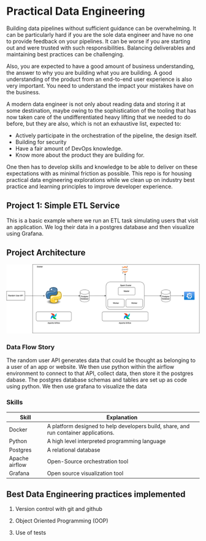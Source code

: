 # Practical Data Engineering

Building data pipelines without sufficient guidance can be overwhelming. It can be particularly hard if you are the sole data engineer and have no one to provide feedback on your pipelines. It can be worse if you are starting out and were trusted with such responsibilities. Balancing deliverables and maintaining best practices can be challenging.

Also, you are expected to have a good amount of business understanding, the answer to why you are building what you are building. A good understanding of the product from an end-to-end user experience is also very important. You need to understand the impact your mistakes have on the business.

A modern data engineer is not only about reading data and storing it at some destination, maybe owing to the sophistication of the tooling that has now taken care of the undifferentiated heavy lifting that we needed to do before, but they are also, which is not an exhaustive list, expected to:

- Actively participate in the orchestration of the pipeline, the design itself.
- Building for security
- Have a fair amount of DevOps knowledge.
- Know more about the product they are building for.

One then has to develop skills and knowledge to be able to deliver on these expectations with as minimal friction as possible. This repo is for housing practical data engineering explorations while we clean up on industry best practice and learning principles to improve developer experience.

## Project 1: Simple ETL Service

This is a basic example where we run an ETL task simulating users that visit an application. We log their data in a postgres database and then visualize using Grafana.

## Project Architecture

![ETL Architecture](projects/exploratory-ETL/architecture.drawio.png)

### Data Flow Story

The random user API generates data that could be thought as belonging to a user of an app or website. We then use python within the airflow environment to connect to that API, collect data, then store it the postgres dabase. The postgres database schemas and tables are set up as code using python. We then use grafana to visualize the data

### Skills

| Skill          | Explanation                                                                          |
| -------------- | ------------------------------------------------------------------------------------ |
| Docker         | A platform designed to help developers build, share, and run container applications. |
| Python         | A high level interpreted programming language                                        |
| Postgres       | A relational database                                                                |
| Apache airflow | Open-Source orchestration tool                                                       |
| Grafana        | Open source visualization tool                                                       |

## Best Data Engineering practices implemented

1. Version control with git and github

1. Object Oriented Programming (OOP)

1. Use of tests
